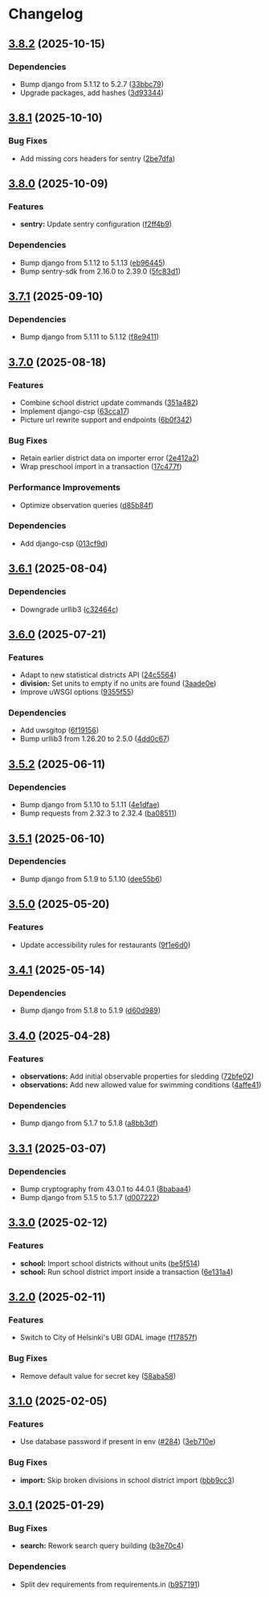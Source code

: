 # Changelog

## [3.8.2](https://github.com/City-of-Helsinki/smbackend/compare/smbackend-v3.8.1...smbackend-v3.8.2) (2025-10-15)


### Dependencies

* Bump django from 5.1.12 to 5.2.7 ([33bbc79](https://github.com/City-of-Helsinki/smbackend/commit/33bbc79888fa51ddc581ff44cc46bb3b60825097))
* Upgrade packages, add hashes ([3d93344](https://github.com/City-of-Helsinki/smbackend/commit/3d933444d733115300bcb5076ea3263e7cf7e47d))

## [3.8.1](https://github.com/City-of-Helsinki/smbackend/compare/smbackend-v3.8.0...smbackend-v3.8.1) (2025-10-10)


### Bug Fixes

* Add missing cors headers for sentry ([2be7dfa](https://github.com/City-of-Helsinki/smbackend/commit/2be7dfa6f5f66620dc0b831a43edd5bfe3d04d0c))

## [3.8.0](https://github.com/City-of-Helsinki/smbackend/compare/smbackend-v3.7.1...smbackend-v3.8.0) (2025-10-09)


### Features

* **sentry:** Update sentry configuration ([f2ff4b9](https://github.com/City-of-Helsinki/smbackend/commit/f2ff4b9ad2f609e668bc7d3e6f3ce513aebdf71a))


### Dependencies

* Bump django from 5.1.12 to 5.1.13 ([eb96445](https://github.com/City-of-Helsinki/smbackend/commit/eb96445107e82b23993fea728e75ca25180c3200))
* Bump sentry-sdk from 2.16.0 to 2.39.0 ([5fc83d1](https://github.com/City-of-Helsinki/smbackend/commit/5fc83d11c29db9e301aeb765ae75cffe96b60066))

## [3.7.1](https://github.com/City-of-Helsinki/smbackend/compare/smbackend-v3.7.0...smbackend-v3.7.1) (2025-09-10)


### Dependencies

* Bump django from 5.1.11 to 5.1.12 ([f8e9411](https://github.com/City-of-Helsinki/smbackend/commit/f8e94115eecdeee10049db4206e6b4ef5597cb0f))

## [3.7.0](https://github.com/City-of-Helsinki/smbackend/compare/smbackend-v3.6.1...smbackend-v3.7.0) (2025-08-18)


### Features

* Combine school district update commands ([351a482](https://github.com/City-of-Helsinki/smbackend/commit/351a482c381e9c805627fe9c3b4100ba1051c5d0))
* Implement django-csp ([63cca17](https://github.com/City-of-Helsinki/smbackend/commit/63cca172020e655d0a93f4c22d0da421a09c732c))
* Picture url rewrite support and endpoints ([6b0f342](https://github.com/City-of-Helsinki/smbackend/commit/6b0f342b7816043f7a199b78f75ebaf185d713f4))


### Bug Fixes

* Retain earlier district data on importer error ([2e412a2](https://github.com/City-of-Helsinki/smbackend/commit/2e412a268d458a47bd4c8e818958551281c1d87d))
* Wrap preschool import in a transaction ([17c477f](https://github.com/City-of-Helsinki/smbackend/commit/17c477f5ed550edb52e7c7245a0abe934de0e8b1))


### Performance Improvements

* Optimize observation queries ([d85b84f](https://github.com/City-of-Helsinki/smbackend/commit/d85b84fd24dd0ab5144170cd394b25513bbe13ac))


### Dependencies

* Add django-csp ([013cf9d](https://github.com/City-of-Helsinki/smbackend/commit/013cf9d89f40eb0e3e3f61297aae31d5a44b5db0))

## [3.6.1](https://github.com/City-of-Helsinki/smbackend/compare/smbackend-v3.6.0...smbackend-v3.6.1) (2025-08-04)


### Dependencies

* Downgrade urllib3 ([c32464c](https://github.com/City-of-Helsinki/smbackend/commit/c32464ca106adde32b83d07afae49e7725e62779))

## [3.6.0](https://github.com/City-of-Helsinki/smbackend/compare/smbackend-v3.5.2...smbackend-v3.6.0) (2025-07-21)


### Features

* Adapt to new statistical districts API ([24c5564](https://github.com/City-of-Helsinki/smbackend/commit/24c55645b8f74ec45c7936e28c4b663e64a89a15))
* **division:** Set units to empty if no units are found ([3aade0e](https://github.com/City-of-Helsinki/smbackend/commit/3aade0eeb5a142ac1ecb2c77e2ef39c84a20fb14))
* Improve uWSGI options ([9355f55](https://github.com/City-of-Helsinki/smbackend/commit/9355f55774904ef86e5a2a12cfa6356ec4f45e73))


### Dependencies

* Add uwsgitop ([6f19156](https://github.com/City-of-Helsinki/smbackend/commit/6f19156f5d8bf0024951c0570fc6b80c0846aff4))
* Bump urllib3 from 1.26.20 to 2.5.0 ([4dd0c67](https://github.com/City-of-Helsinki/smbackend/commit/4dd0c67b35459b3afa61f424131dc27360186f14))

## [3.5.2](https://github.com/City-of-Helsinki/smbackend/compare/smbackend-v3.5.1...smbackend-v3.5.2) (2025-06-11)


### Dependencies

* Bump django from 5.1.10 to 5.1.11 ([4e1dfae](https://github.com/City-of-Helsinki/smbackend/commit/4e1dfae6f0ed18ddeef06f5e75d0a33ba498a49a))
* Bump requests from 2.32.3 to 2.32.4 ([ba08511](https://github.com/City-of-Helsinki/smbackend/commit/ba085119d781d41e5dc82ee5d4ea60b39433f590))

## [3.5.1](https://github.com/City-of-Helsinki/smbackend/compare/smbackend-v3.5.0...smbackend-v3.5.1) (2025-06-10)


### Dependencies

* Bump django from 5.1.9 to 5.1.10 ([dee55b6](https://github.com/City-of-Helsinki/smbackend/commit/dee55b61b5de84a7fa8776c90df8530f074d49a0))

## [3.5.0](https://github.com/City-of-Helsinki/smbackend/compare/smbackend-v3.4.1...smbackend-v3.5.0) (2025-05-20)


### Features

* Update accessibility rules for restaurants ([9f1e6d0](https://github.com/City-of-Helsinki/smbackend/commit/9f1e6d03e527048783fd2ea8aab0e50deefb07af))

## [3.4.1](https://github.com/City-of-Helsinki/smbackend/compare/smbackend-v3.4.0...smbackend-v3.4.1) (2025-05-14)


### Dependencies

* Bump django from 5.1.8 to 5.1.9 ([d60d989](https://github.com/City-of-Helsinki/smbackend/commit/d60d989e7b5a5f05482478d5e747f0bd3c4b2382))

## [3.4.0](https://github.com/City-of-Helsinki/smbackend/compare/smbackend-v3.3.1...smbackend-v3.4.0) (2025-04-28)


### Features

* **observations:** Add initial observable properties for sledding ([72bfe02](https://github.com/City-of-Helsinki/smbackend/commit/72bfe02b25fdbc8a071e78bba00535889525aa71))
* **observations:** Add new allowed value for swimming conditions ([4affe41](https://github.com/City-of-Helsinki/smbackend/commit/4affe41b06d8ca722b711a08646084c367863b0a))


### Dependencies

* Bump django from 5.1.7 to 5.1.8 ([a8bb3df](https://github.com/City-of-Helsinki/smbackend/commit/a8bb3dfb9ff7d27d2713ab2836dbb7af69d643f1))

## [3.3.1](https://github.com/City-of-Helsinki/smbackend/compare/smbackend-v3.3.0...smbackend-v3.3.1) (2025-03-07)


### Dependencies

* Bump cryptography from 43.0.1 to 44.0.1 ([8babaa4](https://github.com/City-of-Helsinki/smbackend/commit/8babaa4106fe9e921ddd2dcf09235ba8264d9751))
* Bump django from 5.1.5 to 5.1.7 ([d007222](https://github.com/City-of-Helsinki/smbackend/commit/d007222a87596cb820f07ce4378833296f09d7d8))

## [3.3.0](https://github.com/City-of-Helsinki/smbackend/compare/smbackend-v3.2.0...smbackend-v3.3.0) (2025-02-12)


### Features

* **school:** Import school districts without units ([be5f514](https://github.com/City-of-Helsinki/smbackend/commit/be5f5142a61892ecf43b1f859b4dd17f82745169))
* **school:** Run school district import inside a transaction ([6e131a4](https://github.com/City-of-Helsinki/smbackend/commit/6e131a48a06570fc91503ca812485fcd4609127b))

## [3.2.0](https://github.com/City-of-Helsinki/smbackend/compare/smbackend-v3.1.0...smbackend-v3.2.0) (2025-02-11)


### Features

* Switch to City of Helsinki's UBI GDAL image ([f17857f](https://github.com/City-of-Helsinki/smbackend/commit/f17857f902aa2ecdd13a0bd10d8e78fd2f6effb0))


### Bug Fixes

* Remove default value for secret key ([58aba58](https://github.com/City-of-Helsinki/smbackend/commit/58aba5874d3712a5b6b2a65a0ebb78358da24aa2))

## [3.1.0](https://github.com/City-of-Helsinki/smbackend/compare/smbackend-v3.0.1...smbackend-v3.1.0) (2025-02-05)


### Features

* Use database password if present in env ([#284](https://github.com/City-of-Helsinki/smbackend/issues/284)) ([3eb710e](https://github.com/City-of-Helsinki/smbackend/commit/3eb710ef9d19fa33ec0d4e95adefa07ea7dfb05d))


### Bug Fixes

* **import:** Skip broken divisions in school district import ([bbb9cc3](https://github.com/City-of-Helsinki/smbackend/commit/bbb9cc37f5f7ee1762327cd54569c24abf471cdb))

## [3.0.1](https://github.com/City-of-Helsinki/smbackend/compare/smbackend-v3.0.0...smbackend-v3.0.1) (2025-01-29)


### Bug Fixes

* **search:** Rework search query building ([b3e70c4](https://github.com/City-of-Helsinki/smbackend/commit/b3e70c40d87d9b83d34b50c1755826ff1f88a00b))


### Dependencies

* Split dev requirements from requirements.in ([b957191](https://github.com/City-of-Helsinki/smbackend/commit/b95719164bc91385660fd6fd4df8c92942e0901c))

